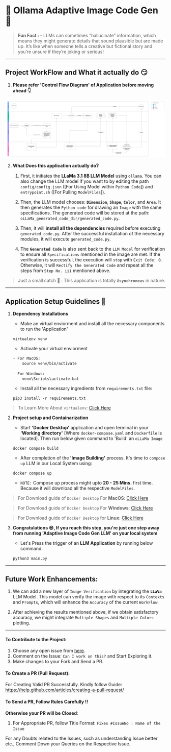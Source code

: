 # 🦙 Ollama Adaptive Image Code Gen 🧠

> <b> Fun Fact : -</b> LLMs can sometimes “hallucinate” information, which means they might generate details that sound plausible but are made up. It’s like when someone tells a creative but fictional story and you’re unsure if they’re joking or serious!

<hr/>

## Project WorkFlow and What it actually do :smirk:

1. <b>Please refer 'Control Flow Diagram' of Application before moving ahead :point_down:</b>

![OLLaMa Image Adaptive Code Gen WorkFlow](media/OLLaMa_Image_Adaptive_Code_Gen_WorkFlow.png)


2. <b>What Does this application actually do:grey_question:</b>

    1. First, it initiates the **LLaMa 3.1 8B LLM Model** using `ollama`. You can also change the LLM model if you want to by editing the path `config/config.json` ([For Using Model within `Python Code`]) and `entrypoint.sh` ([For Pulling `ModelFiles`]).

    2. Then, the LLM model chooses: **`Dimension`**, **`Shape`**, **`Color`**, and **`Area`**. It then generates the `Python code` for drawing an `Image` with the same specifications. The generated code will be stored at the path: `oLLaMa_generated_code_dir/generated_code.py`.

    3. Then, it will **install all the dependencies** required before executing `generated_code.py`. After the successful installation of the necessary modules, it will execute `generated_code.py`.

    4. The **`Generated Code`** is also sent back to the `LLM Model` for verification to ensure all `Specifications` mentioned in the image are met. If the verification is successful, the execution will `stop` with `Exit Code: 0`. Otherwise, it will `Rectify the Generated Code` and repeat all the steps from `Step No. iii` mentioned above.

> Just a small catch :see_no_evil: : This application is totally **`Asynchronous`** in nature.


<hr/>

## Application Setup Guidelines :bookmark_tabs:

1. <b>Dependency Installations </b> 
    - Make an virtual enviorment and install all the necessary components to run the 'Application'

    ```
    virtualenv venv
    ```

    - Activate your virtual enviorment

    ```
    - For MacOS:
        source venv/bin/activate

    - For Windows:
        venv\Scripts\activate.bat
    ```

    - Install all the necessary ingredients from `requirements.txt` file:

    ```
    pip3 install -r requirements.txt
    ```

> To Learn More About `virtualenv`: [Click Here](https://docs.python.org/3/tutorial/venv.html)

2. <b>Project setup and Containarization</b>
    - Start <b>'Docker Desktop'</b> application and open terminal in your <b>'Working directory'</b> [Where `docker-compose.yaml` and `Dockerfile` is located]. Then run below given command to 'Build' an `oLLaMa Image`

    ```
    docker compose build
    ```

    - After completion of the <b>'Image Building'</b> process. It's time to `compose up` LLM in our Local System using:

    ```
    docker compose up
    ```

    - `NOTE:` Compose up process might upto <b>20 - 25 Mins.</b> first time. Because it will download all the respective `ModelFiles`.

> For Download guide of `Docker Desktop` For <b>MacOS</b>: [Click Here](https://docs.docker.com/desktop/install/mac-install/)

> For Download guide of `Docker Desktop` For <b>Windows</b>: [Click Here](https://docs.docker.com/desktop/install/windows-install/)

> For Download guide of `Docker Desktop` for <b>Linux</b>: [Click Here](https://docs.docker.com/desktop/install/linux-install/)

3. <b>Congratulations :sunglasses:, If you reach this step, you're just one step away from running 'Adaptive Image Code Gen LLM' on your local system </b>

    - Let's Press the trigger of an <b>LLM Application</b> by running below command:

    ```
    python3 main.py
    ```

<hr/>

## Future Work Enhancements:

1. We can add a new layer of `Image Verification` by integrating the **`LLaVa`** LLM Model. This model can verify the image with respect to its `Contexts` and `Prompts`, which will enhance the `Accuracy` of the current `WorkFlow`.

2. After achieving the results mentioned above, if we obtain satisfactory accuracy, we might integrate `Multiple Shapes` and `Multiple Colors` plotting.

<hr/>

#### To Contribute to the Project:

1. Choose any open issue from [here](https://github.com/jaypatel15406/K8s-Control-Panel-Using-Streamlit/issues). 
2. Comment on the Issue: `Can I work on this?` and Start Exploring it.
3. Make changes to your Fork and Send a PR.

#### To Create a PR (Pull Request):

For Creating Valid PR Successfully. Kindly follow Guide: https://help.github.com/articles/creating-a-pull-request/

#### To Send a PR, Follow Rules Carefully !!   

**Otherwise your PR will be Closed**:

1. For Appropriate PR, follow Title Format: `Fixes #IssueNo : Name of the Issue`

For any Doubts related to the Issues, such as understanding Issue better etc., Comment Down your Queries on the Respective Issue.